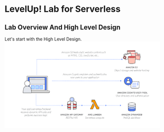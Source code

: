 # LevelUp! Lab for Serverless

## Lab Overview And High Level Design

Let's start with the High Level Design.
![High Level Design](./images/Serverless_Web_App.png)
